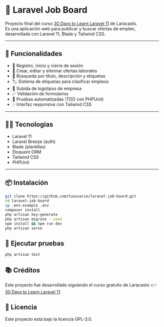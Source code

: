 # 🧰 Laravel Job Board

Proyecto final del curso [30 Days to Learn Laravel 11](https://laracasts.com/series/30-days-to-learn-laravel-11) de Laracasts.  
Es una aplicación web para publicar y buscar ofertas de empleo, desarrollada con Laravel 11, Blade y Tailwind CSS.

---

## 🚀 Funcionalidades

-   🔐 Registro, inicio y cierre de sesión
-   📝 Crear, editar y eliminar ofertas laborales
-   🔎 Búsqueda por título, descripción y etiquetas
-   🏷️ Sistema de etiquetas para clasificar empleos
-   📁 Subida de logotipos de empresa
-   ✅ Validación de formularios
-   🧪 Pruebas automatizadas (TDD con PHPUnit)
-   💡 Interfaz responsive con Tailwind CSS

---

## 🧑‍💻 Tecnologías

-   Laravel 11
-   Laravel Breeze (auth)
-   Blade (plantillas)
-   Eloquent ORM
-   Tailwind CSS
-   PHPUnit

---

## 📦 Instalación

```bash
git clone https://github.com/tuusuario/laravel-job-board.git
cd laravel-job-board
cp .env.example .env
composer install
php artisan key:generate
php artisan migrate --seed
npm install && npm run dev
php artisan serve
```

## 🧪 Ejecutar pruebas

```bash
php artisan test
```

## 📚 Créditos

Este proyecto fue desarrollado siguiendo el curso gratuito de Laracasts:
👉 [30 Days to Learn Laravel 11](https://laracasts.com/series/30-days-to-learn-laravel-11)

## 📝 Licencia

Este proyecto está bajo la licencia GPL-3.0.
